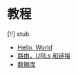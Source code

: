 ﻿# 教程

[!!] stub

- [Hello, World](tutorials.helloworld)
- [路由，URLs 和链接](tutorials.urls)
- [数据库](tutorials.databases)
